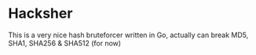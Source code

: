 # Hacksher
This is a very nice hash bruteforcer written in Go, actually can break MD5, SHA1, SHA256 &amp; SHA512 (for now)
